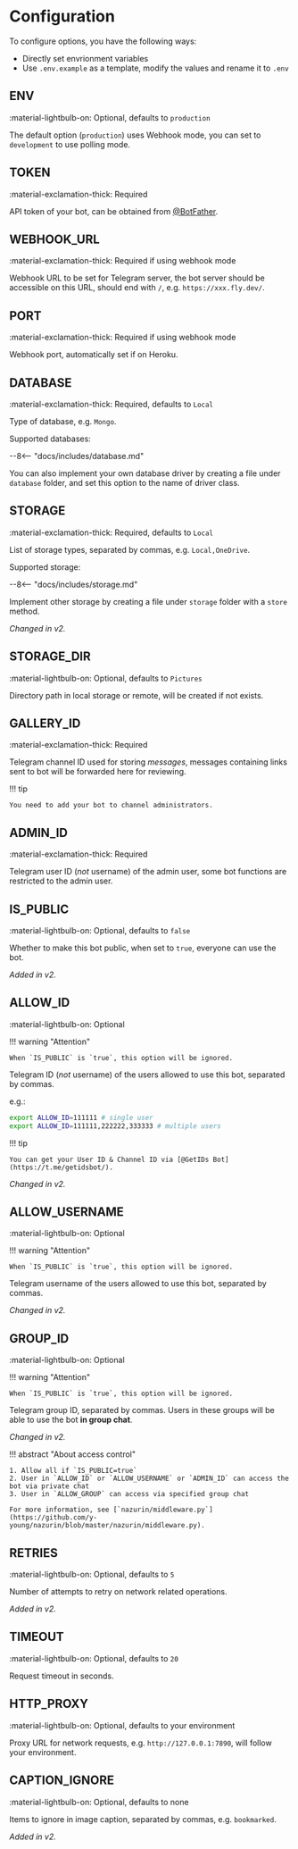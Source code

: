 # Configuration

To configure options, you have the following ways:

- Directly set envrionment variables
- Use `.env.example` as a template, modify the values and rename it to `.env`

## ENV

:material-lightbulb-on: Optional, defaults to `production`

The default option (`production`) uses Webhook mode, you can set to `development` to use polling mode.

## TOKEN

:material-exclamation-thick: Required

API token of your bot, can be obtained from [@BotFather](https://t.me/BotFather).

## WEBHOOK_URL

:material-exclamation-thick: Required if using webhook mode

Webhook URL to be set for Telegram server, the bot server should be accessible on this URL, should end with `/`, e.g. `https://xxx.fly.dev/`.

## PORT

:material-exclamation-thick: Required if using webhook mode

Webhook port, automatically set if on Heroku.

## DATABASE

:material-exclamation-thick: Required, defaults to `Local`

Type of database, e.g. `Mongo`.

Supported databases:

--8<-- "docs/includes/database.md"

You can also implement your own database driver by creating a file under `database` folder, and set this option to the name of driver class.

## STORAGE

:material-exclamation-thick: Required, defaults to `Local`

List of storage types, separated by commas, e.g. `Local,OneDrive`.

Supported storage:

--8<-- "docs/includes/storage.md"

Implement other storage by creating a file under `storage` folder with a `store` method.

_Changed in v2._

## STORAGE_DIR

:material-lightbulb-on: Optional, defaults to `Pictures`

Directory path in local storage or remote, will be created if not exists.

## GALLERY_ID

:material-exclamation-thick: Required

Telegram channel ID used for storing _messages_, messages containing links sent to bot will be forwarded here for reviewing.

!!! tip

    You need to add your bot to channel administrators.

## ADMIN_ID

:material-exclamation-thick: Required

Telegram user ID (_not_ username) of the admin user, some bot functions are restricted to the admin user.

## IS_PUBLIC

:material-lightbulb-on: Optional, defaults to `false`

Whether to make this bot public, when set to `true`, everyone can use the bot.

_Added in v2._

## ALLOW_ID

:material-lightbulb-on: Optional

!!! warning "Attention"

    When `IS_PUBLIC` is `true`, this option will be ignored.

Telegram ID (_not_ username) of the users allowed to use this bot, separated by commas.

e.g.:

```bash
export ALLOW_ID=111111 # single user
export ALLOW_ID=111111,222222,333333 # multiple users
```

!!! tip

    You can get your User ID & Channel ID via [@GetIDs Bot](https://t.me/getidsbot/).

_Changed in v2._

## ALLOW_USERNAME

:material-lightbulb-on: Optional

!!! warning "Attention"

    When `IS_PUBLIC` is `true`, this option will be ignored.

Telegram username of the users allowed to use this bot, separated by commas.

_Changed in v2._

## GROUP_ID

:material-lightbulb-on: Optional

!!! warning "Attention"

    When `IS_PUBLIC` is `true`, this option will be ignored.

Telegram group ID, separated by commas. Users in these groups will be able to use the bot **in group chat**.

_Changed in v2._

!!! abstract "About access control"

    1. Allow all if `IS_PUBLIC=true`
    2. User in `ALLOW_ID` or `ALLOW_USERNAME` or `ADMIN_ID` can access the bot via private chat
    3. User in `ALLOW_GROUP` can access via specified group chat

    For more information, see [`nazurin/middleware.py`](https://github.com/y-young/nazurin/blob/master/nazurin/middleware.py).

## RETRIES

:material-lightbulb-on: Optional, defaults to `5`

Number of attempts to retry on network related operations.

_Added in v2._

## TIMEOUT

:material-lightbulb-on: Optional, defaults to `20`

Request timeout in seconds.

## HTTP_PROXY

:material-lightbulb-on: Optional, defaults to your environment

Proxy URL for network requests, e.g. `http://127.0.0.1:7890`, will follow your environment.

## CAPTION_IGNORE

:material-lightbulb-on: Optional, defaults to none

Items to ignore in image caption, separated by commas, e.g. `bookmarked`.

_Added in v2._
